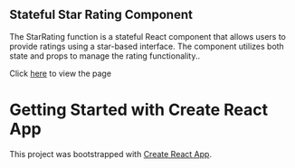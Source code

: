 ## Stateful Star Rating Component

The StarRating function is a stateful React component that allows users to provide 
ratings using a star-based interface. The component utilizes both state and props 
to manage the rating functionality..

Click [here](https://raguirregiraldo.github.io/cryptomarket/) to view the page

# Getting Started with Create React App

This project was bootstrapped with [Create React App](https://github.com/facebook/create-react-app).

